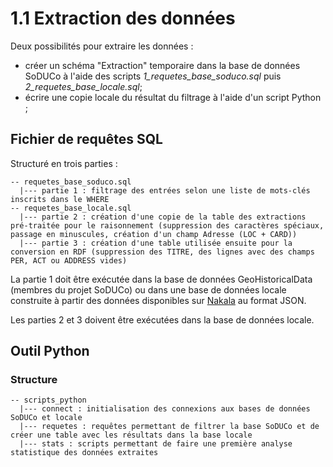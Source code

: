 # 1.1 Extraction des données

Deux possibilités pour extraire les données :
- créer un schéma "Extraction" temporaire dans la base de données SoDUCo à l'aide des scripts  *1_requetes_base_soduco.sql* puis *2_requetes_base_locale.sql*;
- écrire une copie locale du résultat du filtrage à l'aide d'un script Python ;

## Fichier de requêtes SQL

Structuré en trois parties : 

```
-- requetes_base_soduco.sql
  |--- partie 1 : filtrage des entrées selon une liste de mots-clés inscrits dans le WHERE
-- requetes_base_locale.sql
  |--- partie 2 : création d'une copie de la table des extractions pré-traitée pour le raisonnement (suppression des caractères spéciaux, passage en minuscules, création d'un champ Adresse (LOC + CARD))
  |--- partie 3 : création d'une table utilisée ensuite pour la conversion en RDF (suppression des TITRE, des lignes avec des champs PER, ACT ou ADDRESS vides)
```

La partie 1 doit être exécutée dans la base de données GeoHistoricalData (membres du projet SoDUCo) ou dans une base de données locale construite à partir des données disponibles sur [Nakala](https://nakala.fr/u/datas/10.34847/nkl.98eem49t) au format JSON.

Les parties 2 et 3 doivent être exécutées dans la base de données locale.

## Outil Python

### Structure

```
-- scripts_python
  |--- connect : initialisation des connexions aux bases de données SoDUCo et locale 
  |--- requetes : requêtes permettant de filtrer la base SoDUCo et de créer une table avec les résultats dans la base locale
  |--- stats : scripts permettant de faire une première analyse statistique des données extraites
```
